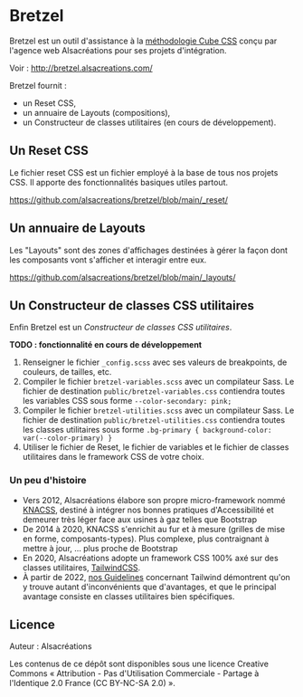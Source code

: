 # Bretzel

Bretzel est un outil d'assistance à la [méthodologie Cube CSS](https://cube.fyi/) conçu par l'agence web Alsacréations pour ses projets d'intégration.

Voir : <http://bretzel.alsacreations.com/>

Bretzel fournit :

- un Reset CSS,
- un annuaire de Layouts (compositions),
- un Constructeur de classes utilitaires (en cours de développement).

## Un Reset CSS

Le fichier reset CSS est un fichier employé à la base de tous nos projets CSS. Il apporte des fonctionnalités basiques utiles partout.

<https://github.com/alsacreations/bretzel/blob/main/_reset/>

## Un annuaire de Layouts

Les "Layouts" sont des zones d'affichages destinées à gérer la façon dont les composants vont s'afficher et interagir entre eux.

<https://github.com/alsacreations/bretzel/blob/main/_layouts/>

## Un Constructeur de classes CSS utilitaires

Enfin Bretzel est un _Constructeur de classes CSS utilitaires_.

**TODO : fonctionnalité en cours de développement**

1. Renseigner le fichier `_config.scss` avec ses valeurs de breakpoints, de couleurs, de tailles, etc.
2. Compiler le fichier `bretzel-variables.scss` avec un compilateur Sass. Le fichier de destination `public/bretzel-variables.css` contiendra toutes les variables CSS sous forme `--color-secondary: pink;`
3. Compiler le fichier `bretzel-utilities.scss` avec un compilateur Sass. Le fichier de destination `public/bretzel-utilities.css` contiendra toutes les classes utilitaires sous forme `.bg-primary {
background-color: var(--color-primary) }`
4. Utiliser le fichier de Reset, le fichier de variables et le fichier de classes utilitaires dans le framework CSS de votre choix.

### Un peu d'histoire

- Vers 2012, Alsacréations élabore son propre micro-framework nommé [KNACSS](https://www.knacss.com/), destiné à intégrer nos bonnes pratiques d'Accessibilité et demeurer très léger face aux usines à gaz telles que Bootstrap
- De 2014 à 2020, KNACSS s'enrichit au fur et à mesure (grilles de mise en forme, composants-types). Plus complexe, plus contraignant à mettre à jour, &hellip; plus proche de Bootstrap
- En 2020, Alsacréations adopte un framework CSS 100% axé sur des classes utilitaires, [TailwindCSS](https://www.alsacreations.com/tuto/lire/1812-Tailwind-CSS-decouverte-du-framework-original-et-innovant.html).
- À partir de 2022, [nos Guidelines](https://github.com/alsacreations/guidelines) concernant Tailwind démontrent qu'on y trouve autant d'inconvénients que d'avantages, et que le principal avantage consiste en classes utilitaires bien spécifiques.

## Licence

Auteur : Alsacréations

Les contenus de ce dépôt sont disponibles sous une licence Creative Commons « Attribution - Pas d'Utilisation Commerciale - Partage à l'Identique 2.0 France (CC BY-NC-SA 2.0) ».
